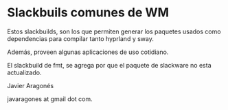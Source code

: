 # Slackbuils comunes de WM

Estos slackbuilds, son los que permiten generar los paquetes usados como dependencias para compilar tanto hyprland y sway.

Además, proveen algunas aplicaciones de uso cotidiano.

El slackbuild de fmt, se agrega por que el paquete de slackware no esta actualizado.

Javier Aragonés

javaragones at gmail dot com.